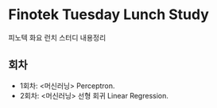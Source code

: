 # Finotek Tuesday Lunch Study
피노텍 화요 런치 스터디 내용정리

## 회차
* 1회차: <머신러닝> Perceptron.
* 2회차: <머신러닝> 선형 회귀 Linear Regression.
